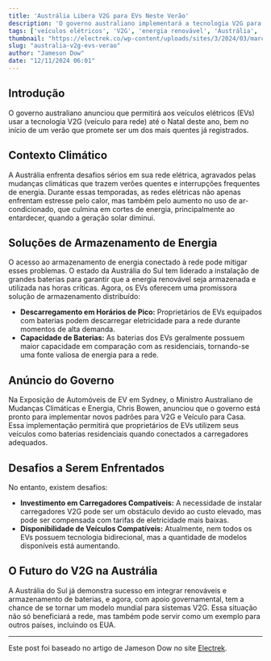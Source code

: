 ```yaml
---
title: 'Austrália Libera V2G para EVs Neste Verão'
description: 'O governo australiano implementará a tecnologia V2G para veículos elétricos até o Natal, ajudando a estabilizar a rede elétrica no verão. Descubra como isso pode transformar o setor energético na Austrália.'
tags: ['veículos elétricos', 'V2G', 'energia renovável', 'Austrália', 'sustentabilidade']
thumbnail: "https://electrek.co/wp-content/uploads/sites/3/2024/03/marcus-reubenstein-WWVLdFbTiVk-unsplash-e1711474581757.jpg?quality=82&strip=all&w=1600"
slug: "australia-v2g-evs-verao"
author: "Jameson Dow"
date: "12/11/2024 06:01"
---
```


## Introdução  
O governo australiano anunciou que permitirá aos veículos elétricos (EVs) usar a tecnologia V2G (veículo para rede) até o Natal deste ano, bem no início de um verão que promete ser um dos mais quentes já registrados.

## Contexto Climático  
A Austrália enfrenta desafios sérios em sua rede elétrica, agravados pelas mudanças climáticas que trazem verões quentes e interrupções frequentes de energia. Durante essas temporadas, as redes elétricas não apenas enfrentam estresse pelo calor, mas também pelo aumento no uso de ar-condicionado, que culmina em cortes de energia, principalmente ao entardecer, quando a geração solar diminui.

## Soluções de Armazenamento de Energia  
O acesso ao armazenamento de energia conectado à rede pode mitigar esses problemas. O estado da Austrália do Sul tem liderado a instalação de grandes baterias para garantir que a energia renovável seja armazenada e utilizada nas horas críticas. Agora, os EVs oferecem uma promissora solução de armazenamento distribuído:

- **Descarregamento em Horários de Pico:** Proprietários de EVs equipados com baterias podem descarregar eletricidade para a rede durante momentos de alta demanda.
- **Capacidade de Baterias:** As baterias dos EVs geralmente possuem maior capacidade em comparação com as residenciais, tornando-se uma fonte valiosa de energia para a rede.

## Anúncio do Governo  
Na Exposição de Automóveis de EV em Sydney, o Ministro Australiano de Mudanças Climáticas e Energia, Chris Bowen, anunciou que o governo está pronto para implementar novos padrões para V2G e Veículo para Casa. Essa implementação permitirá que proprietários de EVs utilizem seus veículos como baterias residenciais quando conectados a carregadores adequados.

## Desafios a Serem Enfrentados  
No entanto, existem desafios:
- **Investimento em Carregadores Compatíveis:** A necessidade de instalar carregadores V2G pode ser um obstáculo devido ao custo elevado, mas pode ser compensada com tarifas de eletricidade mais baixas.
- **Disponibilidade de Veículos Compatíveis:** Atualmente, nem todos os EVs possuem tecnologia bidirecional, mas a quantidade de modelos disponíveis está aumentando.

## O Futuro do V2G na Austrália  
A Austrália do Sul já demonstra sucesso em integrar renováveis e armazenamento de baterias, e agora, com apoio governamental, tem a chance de se tornar um modelo mundial para sistemas V2G. Essa situação não só beneficiará a rede, mas também pode servir como um exemplo para outros países, incluindo os EUA.

---  
Este post foi baseado no artigo de Jameson Dow no site [Electrek](https://electrek.co/2024/11/11/australia-clears-the-way-for-evs-to-help-save-the-grid-with-v2g-this-summer/).